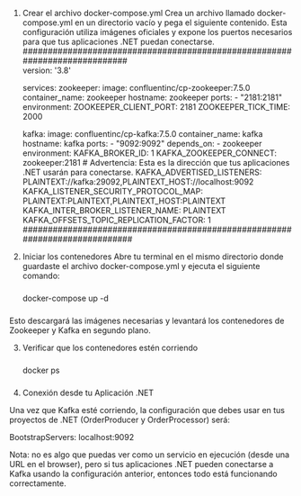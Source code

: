 1. Crear el archivo docker-compose.yml
  Crea un archivo llamado docker-compose.yml en un directorio vacío y pega el siguiente contenido. Esta configuración utiliza imágenes oficiales y expone los puertos necesarios para que tus aplicaciones .NET puedan conectarse.
    ###########################################################################  
    version: '3.8'

    services:
      zookeeper:
        image: confluentinc/cp-zookeeper:7.5.0
        container_name: zookeeper
        hostname: zookeeper
        ports:
          - "2181:2181"
        environment:
          ZOOKEEPER_CLIENT_PORT: 2181
          ZOOKEEPER_TICK_TIME: 2000

      kafka:
        image: confluentinc/cp-kafka:7.5.0
        container_name: kafka
        hostname: kafka
        ports:
          - "9092:9092"
        depends_on:
          - zookeeper
        environment:
          KAFKA_BROKER_ID: 1
          KAFKA_ZOOKEEPER_CONNECT: zookeeper:2181
          # Advertencia: Esta es la dirección que tus aplicaciones .NET usarán para conectarse.
          KAFKA_ADVERTISED_LISTENERS: PLAINTEXT://kafka:29092,PLAINTEXT_HOST://localhost:9092
          KAFKA_LISTENER_SECURITY_PROTOCOL_MAP: PLAINTEXT:PLAINTEXT,PLAINTEXT_HOST:PLAINTEXT
          KAFKA_INTER_BROKER_LISTENER_NAME: PLAINTEXT
          KAFKA_OFFSETS_TOPIC_REPLICATION_FACTOR: 1
    ############################################################################

2. Iniciar los contenedores
  Abre tu terminal en el mismo directorio donde guardaste el archivo docker-compose.yml y ejecuta el siguiente comando:
    ###
    docker-compose up -d
    ###
  Esto descargará las imágenes necesarias y levantará los contenedores de Zookeeper y Kafka en segundo plano.

3. Verificar que los contenedores estén corriendo

    ###
    docker ps

    ###
4. Conexión desde tu Aplicación .NET

  Una vez que Kafka esté corriendo, la configuración que debes usar en tus proyectos de .NET (OrderProducer y OrderProcessor) será:

  BootstrapServers: localhost:9092

  Nota: no es algo que puedas ver como un servicio en ejecución (desde una URL en el browser), pero si tus aplicaciones .NET pueden conectarse a Kafka usando la configuración anterior, entonces todo está funcionando correctamente.